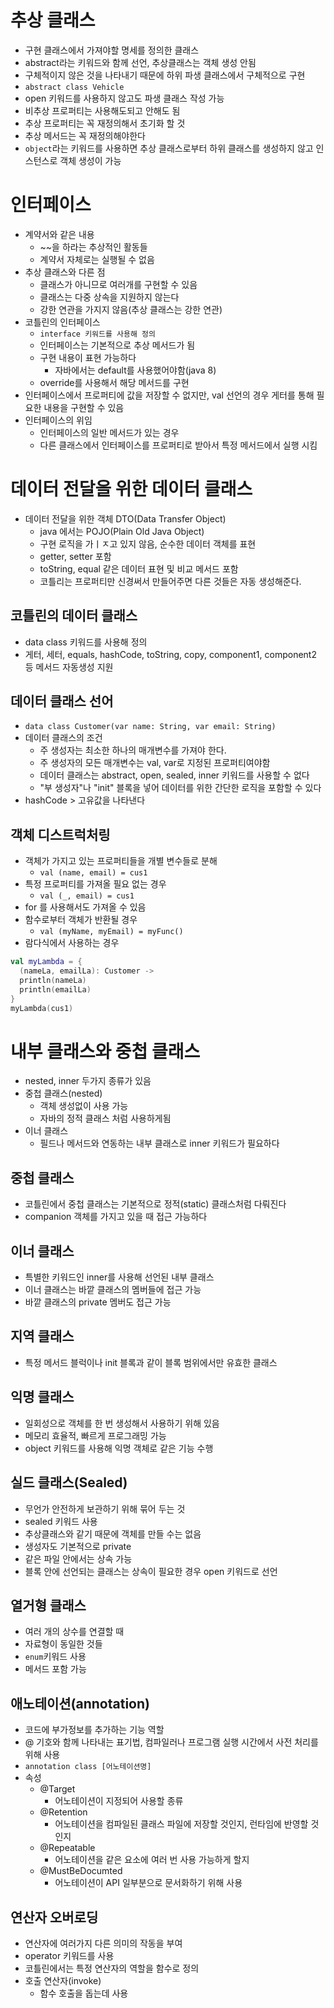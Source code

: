 # 추상 클래스

- 구현 클래스에서 가져야할 명세를 정의한 클래스
- abstract라는 키워드와 함께 선언, 추상클래스는 객체 생성 안됨
- 구체적이지 않은 것을 나타내기 때문에 하위 파생 클래스에서 구체적으로 구현
- `abstract class Vehicle`
- open 키워드를 사용하지 않고도 파생 클래스 작성 가능
- 비추상 프로퍼티는 사용해도되고 안해도 됨
- 추상 프로퍼티는 꼭 재정의해서 초기화 할 것
- 추상 메서드는 꼭 재정의해야한다
- `object`라는 키워드를 사용하면 추상 클래스로부터 하위 클래스를 생성하지 않고 인스턴스로 객체 생성이 가능

# 인터페이스

- 계약서와 같은 내용
  - ~~을 하라는 추상적인 활동들
  - 계약서 자체로는 실행될 수 없음
- 추상 클래스와 다른 점
  - 클래스가 아니므로 여러개를 구현할 수 있음
  - 클래스는 다중 상속을 지원하지 않는다
  - 강한 연관을 가지지 않음(추상 클래스는 강한 연관)
- 코틀린의 인터페이스
  - `interface 키워드를 사용해 정의`
  - 인터페이스는 기본적으로 추상 메서드가 됨
  - 구현 내용이 표현 가능하다
    - 자바에서는 default를 사용했어야함(java 8)
  - override를 사용해서 해당 메서드를 구현
- 인터페이스에서 프로퍼티에 값을 저장할 수 없지만, val 선언의 경우 게터를 통해 필요한 내용을 구현할 수 있음
- 인터페이스의 위임
  - 인터페이스의 일반 메서드가 있는 경우
  - 다른 클래스에서 인터페이스를 프로퍼티로 받아서 특정 메서드에서 실행 시킴

# 데이터 전달을 위한 데이터 클래스

- 데이터 전달을 위한 객체 DTO(Data Transfer Object)
  - java 에서는 POJO(Plain Old Java Object)
  - 구현 로직을 가ㅣㅈ고 있지 않음, 순수한 데이터 객체를 표현
  - getter, setter 포함
  - toString, equal 같은 데이터 표현 및 비교 메서드 포함
  - 코틀리는 프로퍼티만 신경써서 만들어주면 다른 것들은 자동 생성해준다.

## 코틀린의 데이터 클래스

- data class 키워드를 사용해 정의
- 게터, 세터, equals, hashCode, toString, copy, component1, component2 등 메서드 자동생성 지원

## 데이터 클래스 선어

- `data class Customer(var name: String, var email: String)`
- 데이터 클래스의 조건
  - 주 생성자는 최소한 하나의 매개변수를 가져야 한다.
  - 주 생성자의 모든 매개변수는 val, var로 지정된 프로퍼티여야함
  - 데이터 클래스는 abstract, open, sealed, inner 키워드를 사용할 수 없다
  - "부 생성자"나 "init" 블록을 넣어 데이터를 위한 간단한 로직을 포함할 수 있다
- hashCode > 고유값을 나타낸다

## 객체 디스트럭처링

- 객체가 가지고 있는 프로퍼티들을 개별 변수들로 분해
  - `val (name, email) = cus1`
- 특정 프로퍼티를 가져올 필요 없는 경우
  - `val (_, email) = cus1`
- for 를 사용해서도 가져올 수 있음
- 함수로부터 객체가 반환될 경우
  - `val (myName, myEmail) = myFunc()`
- 람다식에서 사용하는 경우

```kotlin
val myLambda = {
  (nameLa, emailLa): Customer ->
  println(nameLa)
  println(emailLa)
}
myLambda(cus1)
```

# 내부 클래스와 중첩 클래스

- nested, inner 두가지 종류가 있음
- 중첩 클래스(nested)
  - 객체 생성없이 사용 가능
  - 자바의 정적 클래스 처럼 사용하게됨
- 이너 클래스
  - 필드나 메서드와 연동하는 내부 클래스로 inner 키워드가 필요하다

## 중첩 클래스

- 코틀린에서 중첩 클래스는 기본적으로 정적(static) 클래스처럼 다뤄진다
- companion 객체를 가지고 있을 때 접근 가능하다

## 이너 클래스

- 특별한 키워드인 inner를 사용해 선언된 내부 클래스
- 이너 클래스는 바깥 클래스의 멤버들에 접근 가능
- 바깥 클래스의 private 멤버도 접근 가능

## 지역 클래스

- 특정 메서드 블럭이나 init 블록과 같이 블록 범위에서만 유효한 클래스

## 익명 클래스

- 일회성으로 객체를 한 번 생성해서 사용하기 위해 있음
- 메모리 효율적, 빠르게 프로그래밍 가능
- object 키워드를 사용해 익명 객체로 같은 기능 수행

## 실드 클래스(Sealed)

- 무언가 안전하게 보관하기 위해 묶어 두는 것
- sealed 키워드 사용
- 추상클래스와 같기 때문에 객체를 만들 수는 없음
- 생성자도 기본적으로 private
- 같은 파일 안에서는 상속 가능
- 블록 안에 선언되는 클래스는 상속이 필요한 경우 open 키워드로 선언

## 열거형 클래스

- 여러 개의 상수를 연결할 때
- 자료형이 동일한 것들
- `enum`키워드 사용
- 메서드 포함 가능

## 애노테이션(annotation)

- 코드에 부가정보를 추가하는 기능 역할
- @ 기호와 함께 나타내는 표기법, 컴파일러나 프로그램 실행 시간에서 사전 처리를 위해 사용
- `annotation class [어노테이션명]`
- 속성
  - @Target
    - 어노테이션이 지정되어 사용할 종류
  - @Retention
    - 어노테이션을 컴파일된 클래스 파일에 저장할 것인지, 런타임에 반영할 것인지
  - @Repeatable
    - 어노테이션을 같은 요소에 여러 번 사용 가능하게 할지
  - @MustBeDocumted
    - 어노테이션이 API 일부분으로 문서화하기 위해 사용

## 연산자 오버로딩

- 연산자에 여러가지 다른 의미의 작동을 부여
- operator 키워드를 사용
- 코틀린에서는 특정 연산자의 역할을 함수로 정의
- 호출 연산자(invoke)
  - 함수 호출을 돕는데 사용
